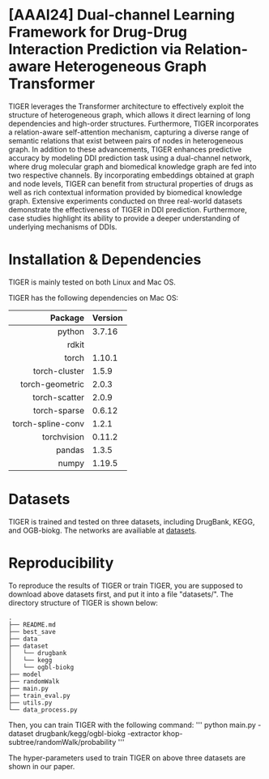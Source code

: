 # [AAAI24] Dual-channel Learning Framework for Drug-Drug Interaction Prediction via Relation-aware Heterogeneous Graph Transformer 

TIGER leverages the Transformer architecture to effectively exploit the structure of heterogeneous graph, which allows it direct learning of long dependencies and high-order structures. Furthermore, TIGER incorporates a relation-aware self-attention mechanism, capturing a diverse range of semantic relations that exist between pairs of nodes in heterogeneous graph. In addition to these advancements, TIGER enhances predictive accuracy by modeling DDI prediction task using a dual-channel network, where drug molecular graph and biomedical knowledge graph are fed into two respective channels. By incorporating embeddings obtained at graph and node levels, TIGER can benefit from structural properties of drugs as well as rich contextual information provided by biomedical knowledge graph. Extensive experiments conducted on three real-world datasets demonstrate the effectiveness of TIGER in DDI prediction. Furthermore, case studies highlight its ability to provide a deeper understanding of underlying mechanisms of DDIs.

# Installation & Dependencies

TIGER is mainly tested on both Linux and Mac OS.

TIGER has the following dependencies on Mac OS:

|Package|Version|
|-----:|-------|
|python| 3.7.16|
|rdkit||
|torch| 1.10.1|
|torch-cluster |1.5.9|
|torch-geometric| 2.0.3|
|torch-scatter |2.0.9|
|torch-sparse| 0.6.12|
|torch-spline-conv |1.2.1|
|torchvision| 0.11.2|
|pandas |1.3.5|
|numpy| 1.19.5|

# Datasets

TIGER is trained and tested on three datasets, including DrugBank, KEGG, and OGB-biokg. The networks are availiable at [datasets](https://drive.google.com/file/d/13ZFDZ28Eam5C5gs-yw-UZ6Yi_X2jkN69/view?usp=share_link).

# Reproducibility

To reproduce the results of TIGER or train TIGER, you are supposed to download above datasets first, and put it into a file "datasets/". The directory structure of TIGER is shown below:

```
.
├── README.md
├── best_save
├── data
├── dataset
│   └── drugbank
│   └── kegg
│   └── ogbl-biokg
├── model
├── randomWalk
├── main.py
├── train_eval.py
├── utils.py
└── data_process.py

```
Then, you can train TIGER with the following command:
'''
python main.py -dataset drugbank/kegg/ogbl-biokg -extractor khop-subtree/randomWalk/probability
'''

The hyper-parameters used to train TIGER on above three datasets are shown in our paper.

